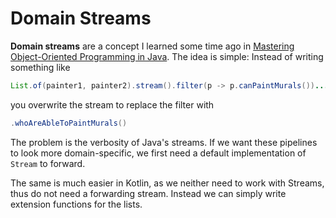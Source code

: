# Domain Streams
**Domain streams** are a concept I learned some time ago in [Mastering Object-Oriented Programming in
Java](https://app.pluralsight.com/library/courses/object-oriented-programming-java). The idea is simple: Instead of writing something like
```java
List.of(painter1, painter2).stream().filter(p -> p.canPaintMurals())...
```

you overwrite the stream to replace the filter with
```java
.whoAreAbleToPaintMurals()
```

The problem is the verbosity of Java's streams. If we want these pipelines to look more domain-specific, we first need a default implementation of `Stream` to forward.

The same is much easier in Kotlin, as we neither need to work with Streams, thus do not need a forwarding stream. Instead we can simply write extension functions for the lists.
